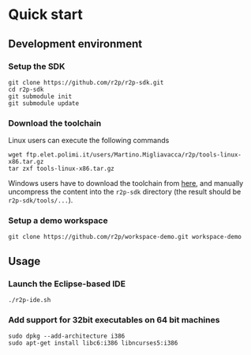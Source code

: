 # Quick start

## Development environment

### Setup the SDK
    git clone https://github.com/r2p/r2p-sdk.git
    cd r2p-sdk
    git submodule init
    git submodule update

### Download the toolchain
Linux users can execute the following commands

    wget ftp.elet.polimi.it/users/Martino.Migliavacca/r2p/tools-linux-x86.tar.gz
    tar zxf tools-linux-x86.tar.gz
    
Windows users have to download the toolchain from [here](http://ftp.elet.polimi.it/users/Martino.Migliavacca/r2p/tools-windows-32bit.zip), and manually uncompress the content into the `r2p-sdk` directory (the result should be `r2p-sdk/tools/...`).

### Setup a demo workspace
    git clone https://github.com/r2p/workspace-demo.git workspace-demo

## Usage

### Launch the Eclipse-based IDE
    ./r2p-ide.sh
    
### Add support for 32bit executables on 64 bit machines

    sudo dpkg --add-architecture i386
    sudo apt-get install libc6:i386 libncurses5:i386